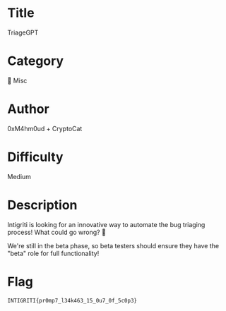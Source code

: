 # Title

TriageGPT

# Category

🎲 Misc

# Author

0xM4hm0ud + CryptoCat

# Difficulty

Medium

# Description

Intigriti is looking for an innovative way to automate the bug triaging process! What could go wrong? 🤗

We're still in the beta phase, so beta testers should ensure they have the "beta" role for full functionality!

# Flag

`INTIGRITI{pr0mp7_l34k463_15_0u7_0f_5c0p3}`
